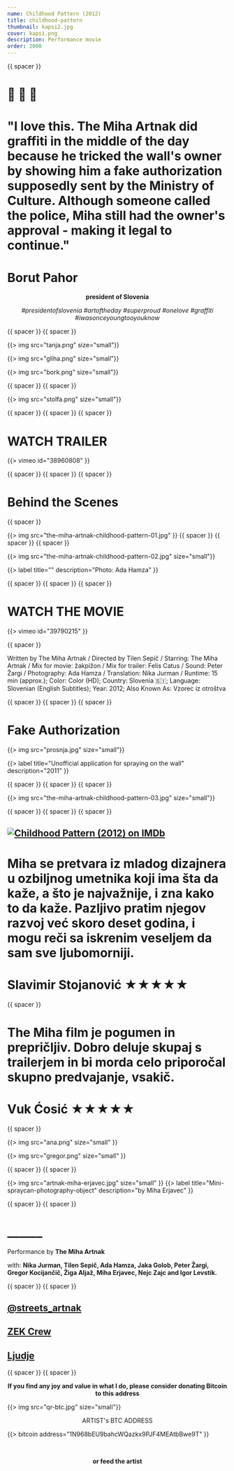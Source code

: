 ```yaml
---
name: Childhood Pattern (2012)
title: childhood-pattern
thumbnail: kapsi2.jpg
cover: kapsi.png
description: Performance movie
order: 2000
---
```


{{ spacer }}

# 👮 👮 👮

# "I love this. The Miha Artnak did graffiti in the middle of the day because he tricked the wall's owner by showing him a fake authorization supposedly sent by the Ministry of Culture. Although someone called the police, Miha still had the owner's approval - making it legal to continue."

# <b>Borut Pahor</b>

<p style="text-align: center;">
<b>president of Slovenia</b>
</p>

<p style="text-align: center;">
<i> #presidentofslovenia #artoftheday #superproud #onelove #graffiti #iwasonceyoungtooyouknow</i>
</p>

{{ spacer }} {{ spacer }}


{{> img src="tanja.png" size="small"}}

{{> img src="gliha.png" size="small"}}

{{> img src="bork.png" size="small"}}

{{ spacer }} {{ spacer }}

{{> img src="stolfa.png" size="small"}}

{{ spacer }} {{ spacer }} {{ spacer }} 


# <b>WATCH TRAILER</b>

{{> vimeo id="38960808" }}

{{ spacer }} {{ spacer }} {{ spacer }} 

# Behind the Scenes

{{ spacer }}

{{> img src="the-miha-artnak-childhood-pattern-01.jpg" }}
{{ spacer }} {{ spacer }} {{ spacer }} 

{{> img src="the-miha-artnak-childhood-pattern-02.jpg" size="small"}}

{{> label title="" description="Photo: Ada Hamza" }}

{{ spacer }} {{ spacer }} {{ spacer }} 

# <b>WATCH THE MOVIE</b>

{{> vimeo id="39790215" }}

{{ spacer }} 

Written by The Miha Artnak / Directed by Tilen Sepič / Starring: The Miha Artnak / Mix for movie: žakpižon / Mix for trailer: Felis Catus / Sound: Peter Žargi / Photography: Ada Hamza / Translation: Nika Jurman / Runtime: 15 min (approx.); Color: Color (HD); Country: Slovenia 🇸🇮; Language: Slovenian (English Subtitles); Year: 2012; Also Known As: Vzorec iz otroštva

{{ spacer }} {{ spacer }} {{ spacer }} 

# Fake Authorization

{{> img src="prosnja.jpg" size="small"}}

{{> label title="Unofficial application for spraying on the wall" description="2011" }}

{{ spacer }} {{ spacer }} {{ spacer }}

{{> img src="the-miha-artnak-childhood-pattern-03.jpg" size="small"}}

{{ spacer }} {{ spacer }} {{ spacer }} 



          

<h2> <span class="imdbRatingPlugin" data-user="ur35423340" data-title="tt2456240" data-style="t1">
<a href="http://www.imdb.com/title/tt2456240/?ref_=tt_plg_rt"
><img alt="Childhood Pattern (2012) on IMDb" src="http://g-ecx.images-amazon.com/images/G/01/imdb/plugins/rating/images/imdb_46x22.png">
</a></span> 
<script>
(function(d,s,id){var js,stags=d.getElementsByTagName(s)[0];
if(d.getElementById(id)){return;}js=d.createElement(s);js.id=id;
js.src="http://g-ec2.images-amazon.com/images/G/01/imdb/plugins/rating/js/rating.min.js";
stags.parentNode.insertBefore(js,stags);})(document,'script','imdb-rating-api');    
</script>  </h2>                  


# Miha se pretvara iz mladog dizajnera u ozbiljnog umetnika koji ima šta da kaže, a što je najvažnije, i zna kako to da kaže. Pazljivo pratim njegov razvoj već skoro deset godina, i mogu reči sa iskrenim veseljem da sam sve ljubomorniji.
# <b>Slavimir Stojanović ★★★★★</b>

{{ spacer }}  

# The Miha film je pogumen in prepričljiv. Dobro deluje skupaj s trailerjem in bi morda celo priporočal skupno predvajanje, vsakič.
# <b>Vuk Ćosić ★★★★★</b>

{{ spacer }}  

{{> img src="ana.png" size="small" }}

{{> img src="gregor.png" size="small" }}

{{ spacer }} {{ spacer }} 

{{> img src="artnak-miha-erjavec.jpg" size="small" }}
{{> label title="Mini-spraycan-photography-object" description="by Miha Erjavec" }}

{{ spacer }} {{ spacer }} 

# ______
Performance by <b>The Miha Artnak</b>

with: <b>Nika Jurman, Tilen Sepič, Ada Hamza, Jaka Golob, Peter Žargi, Gregor Kocijančič, Žiga Aljaž, Miha Erjavec, Nejc Zajc and Igor Levstik.</b>

 
{{ spacer }} {{ spacer }} 

## [@streets_artnak](http://instagram.com/streets_artnak)

## [ZEK Crew](http://zekcrew.com)

## [Ljudje](http://people.ooo)

{{ spacer }} {{ spacer }} 

<p style='text-align: center; font-weight: bold;'>If you find any joy and value in what I do, please consider donating Bitcoin to this address </p>
  
{{> img src="qr-btc.jpg" size="small"}}

<p style="text-align: center;">
ARTIST's BTC ADDRESS 
</p>
<p style="text-align: center;">
</p> 

{{> bitcoin address="1N968bEU9bahcWQazkx9PJF4MEAtbBwe9T" }}

<br/>

<p style='text-align: center; font-weight: bold;'>
or feed the artist </p>

<div style="text-align: center;">

<script data-fatsell="food" src="https://fatsell.com/embed/food.js"></script>

</p>